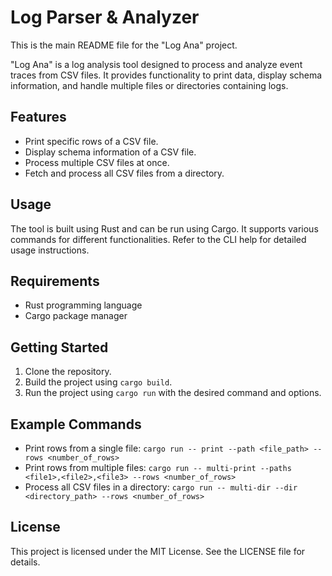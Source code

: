# Log Parser & Analyzer

 This is the main README file for the "Log Ana" project.

 "Log Ana" is a log analysis tool designed to process and analyze event traces
 from CSV files. It provides functionality to print data, display schema
 information, and handle multiple files or directories containing logs.

 ## Features
 - Print specific rows of a CSV file.
 - Display schema information of a CSV file.
 - Process multiple CSV files at once.
 - Fetch and process all CSV files from a directory.
 
 ## Usage
 The tool is built using Rust and can be run using Cargo. It supports various
 commands for different functionalities. Refer to the CLI help for detailed
 usage instructions.
 
 ## Requirements
 - Rust programming language
 - Cargo package manager

 ## Getting Started
 1. Clone the repository.
 2. Build the project using `cargo build`.
 3. Run the project using `cargo run` with the desired command and options.

 ## Example Commands
- Print rows from a single file:
   `cargo run -- print --path <file_path> --rows <number_of_rows>`
 - Print rows from multiple files:
   `cargo run -- multi-print --paths <file1>,<file2>,<file3> --rows <number_of_rows>`
 - Process all CSV files in a directory:
   `cargo run -- multi-dir --dir <directory_path> --rows <number_of_rows>`
 
## License
 This project is licensed under the MIT License. See the LICENSE file for details.